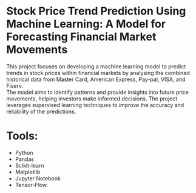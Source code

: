 # Stock Price Trend Prediction Using Machine Learning: A Model for Forecasting Financial Market Movements
This project focuses on developing a machine learning model to predict trends in stock prices within financial markets by analysing the combined historical data from Master Card, American Express, Pay-pal, VISA, and Fiserv.  
The model aims to identify patterns and provide insights into future price movements, helping investors make informed decisions. The project leverages supervised learning techniques to improve the accuracy and reliability of the predictions.
  
# Tools:  
- Python  
- Pandas  
- Scikit-learn  
- Matplotlib  
- Jupyter Notebook  
- Tensor-Flow.

